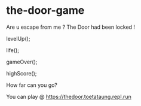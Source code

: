 # the-door-game
Are u escape from me ? The Door had been locked ! 


levelUp(); 

life(); 

gameOver();

highScore();

How far can you go?

You can play @ https://thedoor.toetataung.repl.run
